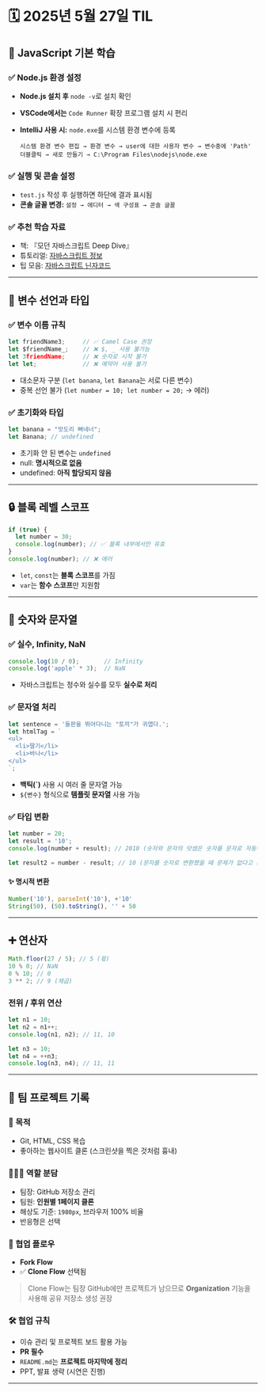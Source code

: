 # 🗓️ 2025년 5월 27일 TIL

## 📌 JavaScript 기본 학습

### ✅ Node.js 환경 설정

* **Node.js 설치 후** `node -v`로 설치 확인
* **VSCode에서는** `Code Runner` 확장 프로그램 설치 시 편리
* **IntelliJ 사용 시:** `node.exe`를 시스템 환경 변수에 등록

  ```
  시스템 환경 변수 편집 → 환경 변수 → user에 대한 사용자 변수 → 변수중에 'Path' 더블클릭 → 새로 만들기 → C:\Program Files\nodejs\node.exe
  ```

### ✅ 실행 및 콘솔 설정

* `test.js` 작성 후 실행하면 하단에 결과 표시됨
* **콘솔 글꼴 변경:**
  `설정 → 에디터 → 색 구성표 → 콘솔 글꼴`

### ✅ 추천 학습 자료

* 책: 『모던 자바스크립트 Deep Dive』
* 튜토리얼: [자바스크립트 정보](https://ko.javascript.info/)
* 팁 모음: [자바스크립트 닌자코드](https://ko.javascript.info/ninja-code)

---

## 🧠 변수 선언과 타입

### ✅ 변수 이름 규칙

```js
let friendName3;     // ✅ Camel Case 권장
let $friendName_;    // ❌ $, _ 사용 불가능
let 3friendName;     // ❌ 숫자로 시작 불가
let let;             // ❌ 예약어 사용 불가
```

* 대소문자 구분 (`let banana`, `let Banana`는 서로 다른 변수)
* 중복 선언 불가 (`let number = 10; let number = 20;` → 에러)

### ✅ 초기화와 타입

```js
let banana = "맛도리 뻐네너";
let Banana; // undefined
```

* 초기화 안 된 변수는 `undefined`
* null: **명시적으로 없음**
* undefined: **아직 할당되지 않음**

---

## 🔒 블록 레벨 스코프

```js
if (true) {
  let number = 30;
  console.log(number); // ✅ 블록 내부에서만 유효
}
console.log(number); // ❌ 에러
```

* `let`, `const`는 **블록 스코프**를 가짐
* `var`는 **함수 스코프**만 지원함

---

## 🔢 숫자와 문자열

### ✅ 실수, Infinity, NaN

```js
console.log(10 / 0);       // Infinity
console.log('apple' * 3);  // NaN
```

* 자바스크립트는 정수와 실수를 모두 **실수로 처리**

### ✅ 문자열 처리

```js
let sentence = '들판을 뛰어다니는 "토끼"가 귀엽다.';
let htmlTag = `
<ul>
  <li>딸기</li>
  <li>바나</li>
</ul>
`;
```

* **백틱(\`)** 사용 시 여러 줄 문자열 가능
* `${변수}` 형식으로 **템플릿 문자열** 사용 가능

### ✅ 타입 변환

```js
let number = 20;
let result = '10';
console.log(number + result); // 2010 (숫자와 문자의 덧셈은 숫자를 문자로 자동변환하여 결합)

let result2 = number - result; // 10 (문자를 숫자로 변환했을 때 문제가 없다고 판단되면 문자를 숫자로 변환해서 연산을 진행) (중요: 덧셈 제외!)
```

#### ✨ 명시적 변환

```js
Number('10'), parseInt('10'), +'10'
String(50), (50).toString(), '' + 50
```

---

## ➕ 연산자

```js
Math.floor(27 / 5); // 5 (몫)
10 % 0; // NaN
0 % 10; // 0
3 ** 2; // 9 (제곱)
```

### 전위 / 후위 연산

```js
let n1 = 10;
let n2 = n1++;
console.log(n1, n2); // 11, 10

let n3 = 10;
let n4 = ++n3;
console.log(n3, n4); // 11, 11
```

---

## 👥 팀 프로젝트 기록

### 🎯 목적

* Git, HTML, CSS 복습
* 좋아하는 웹사이트 클론 (스크린샷을 찍은 것처럼 흉내)

### 👨‍👩‍👧 역할 분담

* 팀장: GitHub 저장소 관리
* 팀원: **인원별 1페이지 클론**
* 해상도 기준: `1980px`, 브라우저 100% 비율
* 반응형은 선택

### 🔀 협업 플로우

* **Fork Flow**
* ✅ **Clone Flow** 선택됨

> Clone Flow는 팀장 GitHub에만 프로젝트가 남으므로
> **Organization** 기능을 사용해 공유 저장소 생성 권장

### 🛠️ 협업 규칙

* 이슈 관리 및 프로젝트 보드 활용 가능
* **PR 필수**
* `README.md`는 **프로젝트 마지막에 정리**
* PPT, 발표 생략 (시연은 진행)

---
